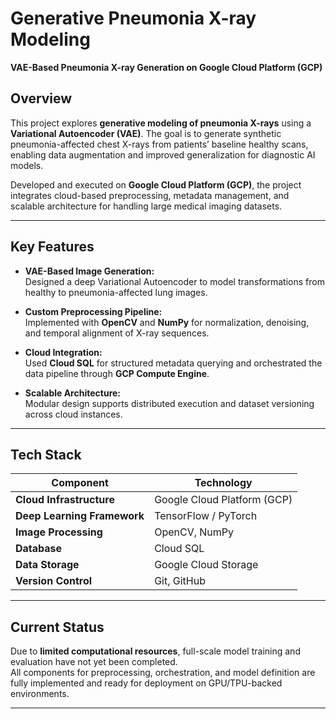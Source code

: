 # Generative Pneumonia X-ray Modeling  
**VAE-Based Pneumonia X-ray Generation on Google Cloud Platform (GCP)**  

## Overview  
This project explores **generative modeling of pneumonia X-rays** using a **Variational Autoencoder (VAE)**. The goal is to generate synthetic pneumonia-affected chest X-rays from patients’ baseline healthy scans, enabling data augmentation and improved generalization for diagnostic AI models.  

Developed and executed on **Google Cloud Platform (GCP)**, the project integrates cloud-based preprocessing, metadata management, and scalable architecture for handling large medical imaging datasets.

---

## Key Features  
- **VAE-Based Image Generation:**  
  Designed a deep Variational Autoencoder to model transformations from healthy to pneumonia-affected lung images.  

- **Custom Preprocessing Pipeline:**  
  Implemented with **OpenCV** and **NumPy** for normalization, denoising, and temporal alignment of X-ray sequences.  

- **Cloud Integration:**  
  Used **Cloud SQL** for structured metadata querying and orchestrated the data pipeline through **GCP Compute Engine**.  

- **Scalable Architecture:**  
  Modular design supports distributed execution and dataset versioning across cloud instances.  

---

## Tech Stack  
| Component | Technology |
|------------|-------------|
| **Cloud Infrastructure** | Google Cloud Platform (GCP) |
| **Deep Learning Framework** | TensorFlow / PyTorch |
| **Image Processing** | OpenCV, NumPy |
| **Database** | Cloud SQL |
| **Data Storage** | Google Cloud Storage |
| **Version Control** | Git, GitHub |

---

## Current Status  
Due to **limited computational resources**, full-scale model training and evaluation have not yet been completed.  
All components for preprocessing, orchestration, and model definition are fully implemented and ready for deployment on GPU/TPU-backed environments.  

---

